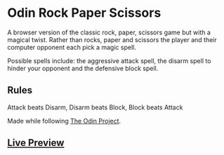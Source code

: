 # Odin Rock Paper Scissors
A browser version of the classic rock, paper, scissors game but with a magical twist. Rather than
rocks, paper and scissors the player and their computer opponent each pick a magic spell.

Possible spells include: the aggressive attack spell, the disarm spell to hinder your opponent and
the defensive block spell.

## Rules
Attack beats Disarm, Disarm beats Block, Block beats Attack

Made while following [The Odin Project](https://www.theodinproject.com). 

## [Live Preview](https://pastephenson.github.io/Odin-RPS/)

